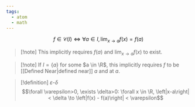 ```yaml
---
tags:
  - atom
  - math
---
```

$$f \in \mathcal{C}(I) \iff \forall a \in I,\, \lim_{x\to a} f(x) = f(a) $$
> [!note] This implicitly requires $f(a)$ and $\displaystyle\lim_{x\to a} f(x)$ to exist.

> [!note] If $I = \{ a \}$ for some $a \in \R$, this implicitly requires $f$ to be [[Defined Near|defined near]] $a$ and at $a$.

> [!definition] $\varepsilon$-$\delta$
> $$\forall \varepsilon>0, \exists \delta>0: \forall x \in \R,  \left|x-a\right| < \delta \to  \left|f(x) - f(a)\right| < \varepsilon$$